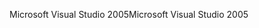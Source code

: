 <span data-ttu-id="ec9eb-101">Microsoft Visual Studio 2005</span><span class="sxs-lookup"><span data-stu-id="ec9eb-101">Microsoft Visual Studio 2005</span></span>